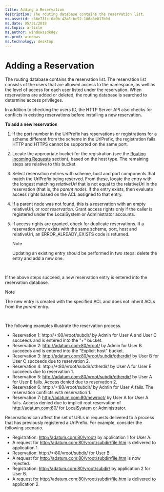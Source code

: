 ```yaml
---
title: Adding a Reservation
description: The routing database contains the reservation list.
ms.assetid: c36e731c-6a0b-42a8-bc92-106a8e017b0d
ms.date: 05/31/2018
ms.topic: article
ms.author: windowssdkdev
ms.prod: windows
ms.technology: desktop
---
```


# Adding a Reservation

The routing database contains the reservation list. The reservation list consists of the users that are allowed access to the namespace, as well as the level of access for each user listed under the reservation. When reservations are added or deleted, the routing database is searched to determine access privileges.

In addition to checking the users ID, the HTTP Server API also checks for conflicts in existing reservations before installing a new reservation.

**To add a new reservation**

1.  If the port number in the UrlPrefix has reservations or registrations for a scheme different from the scheme in the UrlPrefix, the registration fails. HTTP and HTTPS cannot be supported on the same port.
2.  Locate the appropriate bucket for the registration (see the [Routing Incoming Requests](routing-incoming-requests.md) section), based on the host type. The remaining steps are relative to this bucket.
3.  Select reservation entries with scheme, host and port components that match the UrlPrefix being reserved. From these, locate the entry with the longest matching *relativeUri* that is not equal to the relativeUri in the reservation (that is, the *parent node*). If the entry exists, then evaluate access rights based on the ACL assigned to that entry.
4.  If a parent node was not found, this is a reservation with an empty relativeUri, or *root reservation*. Grant access rights only if the caller is registered under the LocalSystem or Administrator accounts.
5.  If access rights are granted, check for duplicate reservations. If a reservation entry exists with the same scheme, port, host and relativeUri, an ERROR\_ALREADY\_EXISTS code is returned.
    > [!Note]  
    > Updating an existing entry should be performed in two steps: delete the entry and add a new one.

     

If the above steps succeed, a new reservation entry is entered into the reservation database.

> [!Note]  
> The new entry is created with the specified ACL and does not inherit ACLs from the *parent* entry.

 

The following examples illustrate the reservation process.

-   Reservation 1: http://+:80/vroot/subdir/ by Admin for User A and User C succeeds and is entered into the "+" bucket.
-   Reservation 2: http://adatum.com:80/vroot/ by Admin for User B succeeds and is entered into the "Explicit host" bucket.
-   Reservation 3: http://adatum.com:80/vroot/subdir/otherdir/ by User B for User C succeeds due to reservation 2.
-   Reservation 4: http://+:80/vroot/subdir/otherdir/ by User A for User E succeeds due to reservation 1.
-   Reservation 5: http://adatum.com:80/vroot/subdir/otherdir/ by User A for User E fails. Access denied due to reservation 2.
-   Reservation 6: http://+:80/vroot/subdir/ by Admin for User A fails. The reservation conflicts with reservation 1.
-   Reservation 7: http://adatum.com:80/newroot/ by User A for User A fails. Access denied due to implicit root reservation of http://adatum.com:80/ for LocalSystem or Administrator.

Reservations can affect the set of URLs in requests delivered to a process that has previously registered a UrlPrefix. For example, consider the following scenario.

-   Registration: http://adatum.com:80/vroot/ by application 1 for User A.
-   A request for http://adatum.com:80/vroot/subdir/file.htm is delivered to application 1.
-   Reservation: http://+:80/vroot/subdir/ for User B.
-   A request for http://adatum.com:80/vroot/subdir/file.htm is now rejected.
-   Registration: http://adatum.com:80/vroot/subdir/ by application 2 for User B.
-   A request for http://adatum.com:80/vroot/subdir/file.htm is delivered to application 2.

 

 




